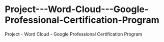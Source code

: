 # Project---Word-Cloud---Google-Professional-Certification-Program
Project - Word Cloud - Google Professional Certification Program
